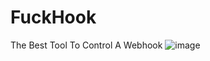 # FuckHook
The Best Tool To Control A Webhook
![image](https://user-images.githubusercontent.com/118317615/202046313-1856112a-ee3e-43d9-9ed1-3774a9647307.png)
